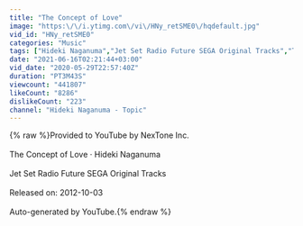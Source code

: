 ```yaml
---
title: "The Concept of Love"
image: "https:\/\/i.ytimg.com\/vi\/HNy_retSME0\/hqdefault.jpg"
vid_id: "HNy_retSME0"
categories: "Music"
tags: ["Hideki Naganuma","Jet Set Radio Future SEGA Original Tracks","The Concept of Love"]
date: "2021-06-16T02:21:44+03:00"
vid_date: "2020-05-29T22:57:40Z"
duration: "PT3M43S"
viewcount: "441807"
likeCount: "8286"
dislikeCount: "223"
channel: "Hideki Naganuma - Topic"
---
```

{% raw %}Provided to YouTube by NexTone Inc.<br /><br />The Concept of Love · Hideki Naganuma<br /><br />Jet Set Radio Future SEGA Original Tracks<br /><br />Released on: 2012-10-03<br /><br />Auto-generated by YouTube.{% endraw %}
